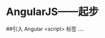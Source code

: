 AngularJS&mdash;&mdash;起步
===


##引入 Angular &lt;script&gt; 标签
    <!doctype html>
    <html xmlns:ng="http://angularjs.org" ng-app>
        <body>
            ....
            <script src="angular.js">
        </body>
    </html>
1. 将&lt;script&gt;标签放置到页面底部。将&lt;script&gt;放在页面底部是为了改善页面加载时间，因为在加载`angular.js`的时候不会堵塞HTML DOM的加载。你可以在[http://code.angularjs.org ](http://code.angularjs.org)获得最新的版本。
> *    `angular-[version].js` 是一个可读的大文件，它适合开发和调试使用。
> *    `angular-[version].min.js`是一个压缩、混淆过的文件，适合产品发布。    

2. 将`ng-app`放置到应用程序的根。如果你期望angular自动启动你的程序，通常是放置到`<html>`标签上。

3. 如果使用IE7，需添加`id="ng-app"`。

4. 如果期望在IE上使用旧的语法指令`ng:`，则需要在`<html>`标签上包含一个xml命名空间。(出于历史原因，不再推荐使用`ng:`)    
<!--more-->

##自动启动

Angular会在`DOMContentLoaded`事件或`angular.js`脚本加载完成并且`document.readyState`被设置为`complete`时自动初始化。Angular在初始化时会查找`ng-app`指令指定的应用根。如果`ng-appa`指令被找到，则执行如下操作：
> * 为指令加载相关模块。
> * 创建应用的[injector](https://docs.angularjs.org/api/auto/service/$injector)。
> * 编译、处理指令`ng-app`指定的DOM。也就是说将这个DOM元素作为应用的一部分来处理。    

    <!doctype html>
    <html ng-app="optionalModuleName">
	<body>
	    I can add: {{ 1+2 }}.
	    <script src="angular.js"></script>
	</body>
    </html>

##手动初始化

如果在初始化过程中你需要更多的控制，你可以使用一个手动启动方法来替换。例如，当你需要一个脚本加载器或着在angular编译页面之前执行一个操作。    
下面是一个手动启动的例子：    

    <!doctype html>
    <html>
    <body>
      Hello {{'World'}}!
      <script src="http://code.angularjs.org/angular.js"></script>

      <script>
        angular.module('myApp', [])
          .controller('MyController', ['$scope', function ($scope) {
            $scope.greetMe = 'World';
          }]);

        angular.element(document).ready(function() {
          angular.bootstrap(document, ['myApp']);
        });
      </script>
    </body>
    </html>

注意我们将应用模块的名称作为第二个参数注入到了`angular.bootstrap`方法中。因此你必须在传递参数之前创建你的模块。    
你也可以调用`angular.bootstrap`，这样应用启动后你就不能添加controllers、services、directives。

    注意：当手动启动你的应用时不要在使用ng-app。

以下是代码执行顺序：    
1. 当页面和所有代码加载完后，查找Angular应用的根元素，通常是document的根。    
2. 调用`angular.bootstrap`将元素编译成可执行的、双向数据绑定的应用。

##参考
https://docs.angularjs.org/guide/bootstrap